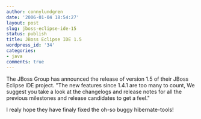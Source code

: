 ```yaml
---
author: connylundgren
date: '2006-01-04 18:54:27'
layout: post
slug: jboss-eclipse-ide-15
status: publish
title: JBoss Eclipse IDE 1.5
wordpress_id: '34'
categories:
- java
comments: true
---
```


The JBoss Group has announced the release of version 1.5 of their JBoss
Eclipse IDE project. "The new features since 1.4.1 are too many to count, We
suggest you take a look at the changelogs and release notes for all the
previous milestones and release candidates to get a feel."

I realy hope they have finaly fixed the oh-so buggy hibernate-tools!

